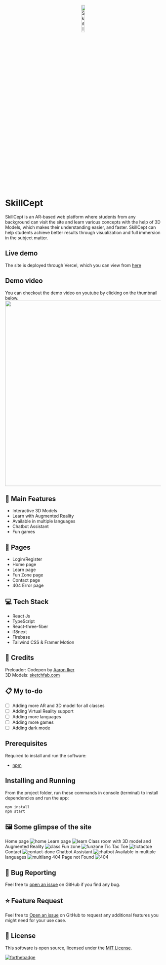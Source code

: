 <p align="center"><img src="https://user-images.githubusercontent.com/64153988/128828668-be9f8a1c-82b7-487c-b88f-0388f0fb9771.png" alt="SkillCept logo" width="15%" /></p>

# SkillCept

SkillCept is an AR-based web platform where students from any background can visit the site and learn various concepts with the help of 3D Models, which makes their understanding easier, and faster. SkillCept can help students achieve better results through visualization and full immersion in the subject matter.

## Live demo

The site is deployed through Vercel, which you can view from [here](http://skillcept.vercel.app)

## Demo video

You can checkout the demo video on youtube by clicking on the thumbnail below.
<a href="https://youtu.be/Vb3d47SMMwg">
<img src="https://user-images.githubusercontent.com/64153988/128834005-92cfab38-c2dd-4dc9-9409-fa4bd062b7dd.png" width="600px">  
</a>

## 🚀 Main Features

- Interactive 3D Models
- Learn with Augmented Reality
- Available in multiple languages
- Chatbot Assistant
- Fun games

## 📃 Pages

- Login/Register
- Home page
- Learn page
- Fun Zone page
- Contact page
- 404 Error page

## 💻 Tech Stack

- React Js
- TypeScript
- React-three-fiber
- i18next
- Firebase
- Tailwind CSS & Framer Motion

## 🤝 Credits

Preloader: Codepen by [Aaron Iker](https://codepen.io/aaroniker/pen/wvvKKeg)  
3D Models: [sketchfab.com](https://sketchfab.com)

## 📋 My to-do

- [ ] Adding more AR and 3D model for all classes
- [ ] Adding Virtual Reality support
- [ ] Adding more languages
- [ ] Adding more games
- [ ] Adding dark mode

## Prerequisites

Required to install and run the software:

- [npm](https://www.npmjs.com/get-npm)

## Installing and Running

From the project folder, run these commands in console (terminal) to install dependencies and run the app:

```
npm install
npm start
```

## 🖼️ Some glimpse of the site

Home page
![home](https://user-images.githubusercontent.com/64153988/128831020-4a612d8f-b029-4058-8fa4-fe1312f5fb11.png)
Learn page
![learn](https://user-images.githubusercontent.com/64153988/128831471-979b1245-2b94-453d-8bf1-36b43f503cd7.png)
Class room with 3D model and Augmented Reality
![class](https://user-images.githubusercontent.com/64153988/128831494-5d7d1d46-0c05-4c0f-8571-6014947d62e3.png)
Fun zone
![funzone](https://user-images.githubusercontent.com/64153988/128831953-f407421f-81da-47b2-974d-baca1086ef68.png)
Tic Tac Toe
![tictactoe](https://user-images.githubusercontent.com/64153988/128831999-5f0bc8c0-009c-43bf-9aa5-1faff890bc36.png)
Contact
![contact-done](https://user-images.githubusercontent.com/64153988/128832316-f9e9e3c9-7773-4bfb-ab6e-73f948cfa929.png)
Chatbot Assistant
![chatbot](https://user-images.githubusercontent.com/64153988/128832449-258c18f4-1814-4db9-9e36-ad467fd1cce1.png)
Available in multiple languages
![multilang](https://user-images.githubusercontent.com/64153988/128832600-b0391a01-71f6-4fb7-a62d-e5e8bdf1f9d1.png)
404 Page not Found
![404](https://user-images.githubusercontent.com/64153988/128832692-6fc0ff0d-38bb-48e6-a4de-2e5ce6e03d8a.png)

## 🐛 Bug Reporting

Feel free to [open an issue](https://github.com/Harshal0902/SkillCept/issues) on GitHub if you find any bug.

## ⭐ Feature Request

Feel free to [Open an issue](https://github.com/Harshal0902/SkillCept/issues) on GitHub to request any additional features you might need for your use case.

## 📜 License

This software is open source, licensed under the [MIT License](https://github.com/Harshal0902/SkillCept/blob/main/LICENSE).

[![forthebadge](https://forthebadge.com/images/badges/built-with-love.svg)](https://github.com/Harshal0902)
